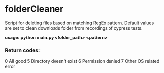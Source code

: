 # folderCleaner

Script for deleting files based on matching RegEx pattern.
Default values are set to clean downloads folder from recordings of cypress tests.

<b>usage: python main\.py \<folder_path> \<pattern></b>

### Return codes:
0   All good
5   Directory doesn't exist
6   Permission denied
7   Other OS related error